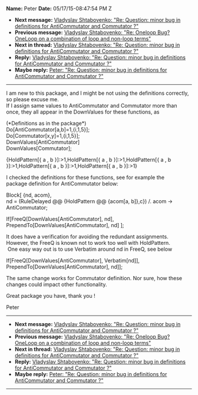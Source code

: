 **Name:** Peter
**Date:** 05/17/15-08:47:54 PM Z

  - **Next message:** [Vladyslav Shtabovenko: "Re: Question: minor bug
    in definitions for AntiCommutator and Commutator ?"](0900.html)
  - **Previous message:** [Vladyslav Shtabovenko: "Re: Oneloop Bug?
    OneLoop on a combination of loop and non-loop terms"](0898.html)
  - **Next in thread:** [Vladyslav Shtabovenko: "Re: Question: minor bug
    in definitions for AntiCommutator and Commutator ?"](0900.html)
  - **Reply:** [Vladyslav Shtabovenko: "Re: Question: minor bug in
    definitions for AntiCommutator and Commutator ?"](0900.html)
  - **Maybe reply:** [Peter: "Re: Question: minor bug in definitions for
    AntiCommutator and Commutator ?"](0901.html)

-----

I am new to this package, and I might be not using the definitions
correctly, so please excuse me.  
If I assign same values to AntiCommutator and Commutator more than  
once, they all appear in the DownValues for these functions, as  

(\*Definitions as in the package\*)  
Do[AntiCommutator[a,b]=1,{i,1,5}];  
Do[Commutator[x,y]=1,{i,1,5}];  
DownValues[AntiCommutator]  
DownValues[Commutator];  

{HoldPattern[{ a , b }]:\>1,HoldPattern[{ a , b
}]:\>1,HoldPattern[{ a , b }]:\>1,HoldPattern[{ a , b
}]:\>1,HoldPattern[{ a , b }]:\>1}  

I checked the definitions for these functions, see for example the  
package definition for AntiCommutator below:  

Block[ {nd, acom},  
nd = (RuleDelayed @@ {HoldPattern @@ {acom[a, b]},c}) /. acom
-\> AntiCommutator;  

If[FreeQ[DownValues[AntiCommutator], nd],  
PrependTo[DownValues[AntiCommutator], nd] ];  

It does have a verification for avoiding the redundant assignments.  
However, the FreeQ is known not to work too well with HoldPattern.  
 One easy way out is to use Verbatim around nd in FreeQ, see below  

If[FreeQ[DownValues[AntiCommutator],
Verbatim[nd]],  
PrependTo[DownValues[AntiCommutator], nd]];  

The same change works for Commutator definition. Nor sure, how these
changes could impact other functionality.  

Great package you have, thank you \!  

Peter  

-----

  - **Next message:** [Vladyslav Shtabovenko: "Re: Question: minor bug
    in definitions for AntiCommutator and Commutator ?"](0900.html)
  - **Previous message:** [Vladyslav Shtabovenko: "Re: Oneloop Bug?
    OneLoop on a combination of loop and non-loop terms"](0898.html)
  - **Next in thread:** [Vladyslav Shtabovenko: "Re: Question: minor bug
    in definitions for AntiCommutator and Commutator ?"](0900.html)
  - **Reply:** [Vladyslav Shtabovenko: "Re: Question: minor bug in
    definitions for AntiCommutator and Commutator ?"](0900.html)
  - **Maybe reply:** [Peter: "Re: Question: minor bug in definitions for
    AntiCommutator and Commutator ?"](0901.html)

-----

